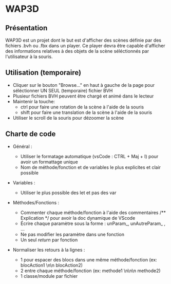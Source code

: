 # WAP3D

## Présentation
WAP3D est un projet dont le but est d'afficher des scènes définie par des fichiers .bvh ou .fbx dans un player. Ce player devra être capable d'afficher des informations relatives à des objets de la scène séléctionnés par l'utilisateur à la souris.

## Utilisation (temporaire)
- Cliquer sur le bouton "Browse..." en haut à gauche de la page pour séléctionner UN SEUL (temporaire) fichier BVH
- Plusieur fichiers BVH peuvent être chargé et animé dans le lecteur
- Maintenir la touche: 
    - ctrl pour faire une rotation de la scène à l'aide de la souris
    - shift pour faire une translation de la scène à l'aide de la souris
- Utiliser le scroll de la souris pour dézoomer la scène

## Charte de code

- Général :
    - Utiliser le formatage automatique (vsCode : CTRL + Maj + I) pour avoir un formattage unique
    - Nom de méthode/fonction et de variables le plus explicites et clair possible

- Variables :
    - Utiliser le plus possible des let et pas des var
    
- Méthodes/Fonctions :
    - Commenter chaque méthode/fonction à l'aide des commentaires /** Explication \*/ pour avoir la doc dynamique de VScode
    - Écrire chaque paramètre sous la forme : unParam_, unAutreParam_ , ...
    - Ne pas modifier les paramètre dans une fonction
    - Un seul *return* par fonction
    
- Normaliser les retours à la lignes : 
    - 1 pour espacer des blocs dans une même méthode/fonction (ex: blocAction1 \n\n blocAction2)
    - 2 entre chaque méthode/fonction (ex: methode1 \n\n\n methode2)
    - 1 classe/module par fichier

